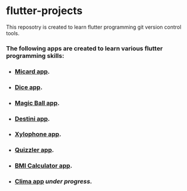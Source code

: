 # flutter-projects #
This reposotry is created to learn flutter programming git version control tools.
### The following apps are created to learn various flutter programming skills:

* ### [Micard app](https://github.com/ali-taha-projects/flutter-projects/tree/master/micard_app).
* ### [Dice app](https://github.com/ali-taha-projects/flutter-projects/tree/master/dice_app).
* ### [Magic Ball app](https://github.com/ali-taha-projects/flutter-projects/tree/master/magic_ball_app).
* ### [Destini app](https://github.com/ali-taha-projects/flutter-projects/tree/master/destini_app).
* ### [Xylophone app](https://github.com/ali-taha-projects/flutter-projects/tree/master/xylophone_app).
* ### [Quizzler app](https://github.com/ali-taha-projects/flutter-projects/tree/master/quizzler_app).
* ### [BMI Calculator app](https://github.com/ali-taha-projects/flutter-projects/tree/master/bmi_calculator_app).
* ### [Clima app](https://github.com/ali-taha-projects/flutter-projects/tree/master/clima_app) ***under progress.***

